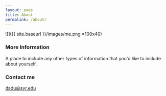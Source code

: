 ```yaml
---
layout: page
title: About
permalink: /about/
---
```


![]({{ site.baseurl }}/images/me.png =100x40) 

### More Information

A place to include any other types of information that you'd like to include about yourself.

### Contact me

[dadu@syr.edu](mailto:dadu@syr.edu)
